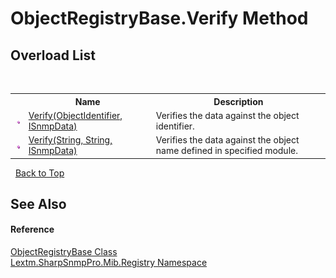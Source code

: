 # ObjectRegistryBase.Verify Method 
 


## Overload List
&nbsp;<table><tr><th></th><th>Name</th><th>Description</th></tr><tr><td>![Public method](media/pubmethod.gif "Public method")</td><td><a href="M_Lextm_SharpSnmpPro_Mib_Registry_ObjectRegistryBase_Verify">Verify(ObjectIdentifier, ISnmpData)</a></td><td>
Verifies the data against the object identifier.</td></tr><tr><td>![Public method](media/pubmethod.gif "Public method")</td><td><a href="M_Lextm_SharpSnmpPro_Mib_Registry_ObjectRegistryBase_Verify_1">Verify(String, String, ISnmpData)</a></td><td>
Verifies the data against the object name defined in specified module.</td></tr></table>&nbsp;
<a href="#objectregistrybase.verify-method">Back to Top</a>

## See Also


#### Reference
<a href="T_Lextm_SharpSnmpPro_Mib_Registry_ObjectRegistryBase">ObjectRegistryBase Class</a><br /><a href="N_Lextm_SharpSnmpPro_Mib_Registry">Lextm.SharpSnmpPro.Mib.Registry Namespace</a><br />